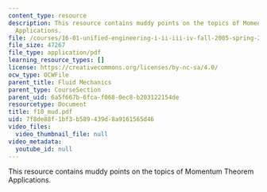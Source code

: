 ```yaml
---
content_type: resource
description: This resource contains muddy points on the topics of Momentum Theorem
  Applications.
file: /courses/16-01-unified-engineering-i-ii-iii-iv-fall-2005-spring-2006/7f8de88f1bf3b589439d8a9161565d46_f10_mud.pdf
file_size: 47267
file_type: application/pdf
learning_resource_types: []
license: https://creativecommons.org/licenses/by-nc-sa/4.0/
ocw_type: OCWFile
parent_title: Fluid Mechanics
parent_type: CourseSection
parent_uid: 6a5f667b-6fca-f068-0ec8-b203122154de
resourcetype: Document
title: f10_mud.pdf
uid: 7f8de88f-1bf3-b589-439d-8a9161565d46
video_files:
  video_thumbnail_file: null
video_metadata:
  youtube_id: null
---
```

This resource contains muddy points on the topics of Momentum Theorem Applications.